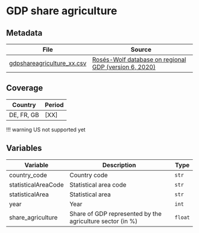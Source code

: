 # GDP share agriculture

## Metadata

File |Source
---|---
[gdpshareagriculture_xx.csv](https://github.com/cverluise/patentcity/tree/master/assets)| [Rosés-Wolf database on regional GDP (version 6, 2020)](https://www.wiwi.hu-berlin.de/de/professuren/vwl/wg/roses-wolf-database-on-regional-gdp)

## Coverage

Country | Period
---|---
DE, FR, GB| [XX]

!!! warning
    US not supported yet

## Variables

Variable|Description    | Type
---|---|---
country_code        | Country code  | `str`
statisticalAreaCode | Statistical area code  | `str`
statisticalArea     | Statistical area  | `str`
year                | Year  | `int`
share_agriculture                 | Share of GDP represented by the agriculture sector (in %) | `float`
